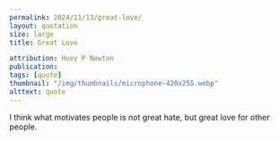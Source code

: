 ```yaml
---
permalink: 2024/11/13/great-love/
layout: quotation
size: large
title: Great Love

attribution: Huey P Newton
publication: 
tags: [quote]
thumbnail: "/img/thumbnails/microphone-420x255.webp"
alttext: quote
---
```


I think what motivates people is not great hate, but great love for other people.
